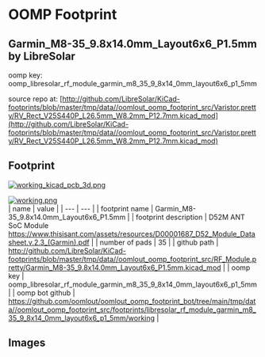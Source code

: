 # OOMP Footprint  
## Garmin_M8-35_9.8x14.0mm_Layout6x6_P1.5mm  by LibreSolar  
  
oomp key: oomp_libresolar_rf_module_garmin_m8_35_9_8x14_0mm_layout6x6_p1_5mm  
  
source repo at: [http://github.com/LibreSolar/KiCad-footprints/blob/master/tmp/data//oomlout_oomp_footprint_src/Varistor.pretty/RV_Rect_V25S440P_L26.5mm_W8.2mm_P12.7mm.kicad_mod](http://github.com/LibreSolar/KiCad-footprints/blob/master/tmp/data//oomlout_oomp_footprint_src/Varistor.pretty/RV_Rect_V25S440P_L26.5mm_W8.2mm_P12.7mm.kicad_mod)  
## Footprint  
  
[![working_kicad_pcb_3d.png](working_kicad_pcb_3d_600.png)](working_kicad_pcb_3d.png)  
  
[![working.png](working_600.png)](working.png)  
| name | value | 
| --- | --- | 
| footprint name | Garmin_M8-35_9.8x14.0mm_Layout6x6_P1.5mm | 
| footprint description | D52M ANT SoC Module https://www.thisisant.com/assets/resources/D00001687_D52_Module_Datasheet.v.2.3_(Garmin).pdf | 
| number of pads | 35 | 
| github path | http://github.com/LibreSolar/KiCad-footprints/blob/master/tmp/data//oomlout_oomp_footprint_src/RF_Module.pretty/Garmin_M8-35_9.8x14.0mm_Layout6x6_P1.5mm.kicad_mod | 
| oomp key | oomp_libresolar_rf_module_garmin_m8_35_9_8x14_0mm_layout6x6_p1_5mm | 
| oomp bot github | https://github.com/oomlout/oomlout_oomp_footprint_bot/tree/main/tmp/data//oomlout_oomp_footprint_src/footprints/libresolar_rf_module_garmin_m8_35_9_8x14_0mm_layout6x6_p1_5mm/working | 
## Images  

